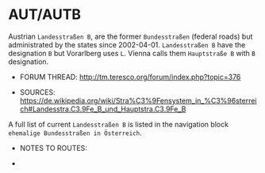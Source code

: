 ﻿# AUT/AUTB

Austrian `Landesstraßen B`, are the former `Bundesstraßen` (federal roads) but administrated by the states since 2002-04-01.
`Landesstraßen B` have the designation `B` but Vorarlberg uses `L`.
Vienna calls them `Hauptstraße B` with `B` designation.


* FORUM THREAD:
http://tm.teresco.org/forum/index.php?topic=376


* SOURCES:
https://de.wikipedia.org/wiki/Stra%C3%9Fensystem_in_%C3%96sterreich#Landesstra.C3.9Fe_B_und_Hauptstra.C3.9Fe_B

A full list of current `Landesstraßen B` is listed in the navigation block `ehemalige Bundesstraßen in Österreich`.


* NOTES TO ROUTES:
- 